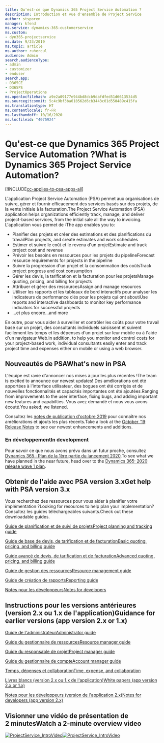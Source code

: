 ```yaml
---
title: Qu'est-ce que Dynamics 365 Project Service Automation ?
description: Introduction et vue d'ensemble de Project Service
author: stsporen
manager: kfend
ms.service: dynamics-365-customerservice
ms.custom:
- dyn365-projectservice
ms.date: 9/23/2019
ms.topic: article
ms.author: ruhercul
audience: Admin
search.audienceType:
- admin
- customizer
- enduser
search.app:
- D365CE
- D365PS
- ProjectOperations
ms.openlocfilehash: a9e2a09177e944bd8dcb9dafdfed51d6613534d5
ms.sourcegitcommit: 5c4c9bf3ba018562d6cb3443c01d550489c415fa
ms.translationtype: HT
ms.contentlocale: fr-FR
ms.lasthandoff: 10/16/2020
ms.locfileid: "4075924"
---
```

# <a name="what-is-dynamics-365-project-service-automation"></a><span data-ttu-id="dea8a-103">Qu'est-ce que Dynamics 365 Project Service Automation ?</span><span class="sxs-lookup"><span data-stu-id="dea8a-103">What is Dynamics 365 Project Service Automation?</span></span>

[!INCLUDE[cc-applies-to-psa-apps-all](../includes/cc-applies-to-psa-apps-all.md)]

<span data-ttu-id="dea8a-104">L'application Project Service Automation (PSA) permet aux organisations de suivre, gérer et fournir efficacement des services basés sur des projets, de la vente initiale à la facturation.</span><span class="sxs-lookup"><span data-stu-id="dea8a-104">The Project Service Automation (PSA) application helps organizations efficiently track, manage, and deliver project-based services, from the initial sale all the way to invoicing.</span></span> <span data-ttu-id="dea8a-105">L'application vous permet de :</span><span class="sxs-lookup"><span data-stu-id="dea8a-105">The app enables you to:</span></span>

- <span data-ttu-id="dea8a-106">Planifier des projets et créer des estimations et des planifications du travail</span><span class="sxs-lookup"><span data-stu-id="dea8a-106">Plan projects, and create estimates and work schedules</span></span>
- <span data-ttu-id="dea8a-107">Estimer et suivre le coût et le revenu d'un projet</span><span class="sxs-lookup"><span data-stu-id="dea8a-107">Estimate and track project cost and revenue</span></span>
- <span data-ttu-id="dea8a-108">Prévoir les besoins en ressources pour les projets du pipeline</span><span class="sxs-lookup"><span data-stu-id="dea8a-108">Forecast resource requirements for projects in the pipeline</span></span>
- <span data-ttu-id="dea8a-109">Suivre la progression d'un projet et la consommation des coûts</span><span class="sxs-lookup"><span data-stu-id="dea8a-109">Track project progress and cost consumption</span></span>
- <span data-ttu-id="dea8a-110">Gérer les devis, la tarification et la facturation pour les projets</span><span class="sxs-lookup"><span data-stu-id="dea8a-110">Manage quoting, pricing, and billing for projects</span></span>
- <span data-ttu-id="dea8a-111">Attribuer et gérer des ressources</span><span class="sxs-lookup"><span data-stu-id="dea8a-111">Assign and manage resources</span></span>
- <span data-ttu-id="dea8a-112">Utiliser les rapports et les tableaux de bord interactifs pour analyser les indicateurs de performance clés pour les projets qui ont abouti</span><span class="sxs-lookup"><span data-stu-id="dea8a-112">Use reports and interactive dashboards to monitor key performance indicators for successful projects</span></span>
- <span data-ttu-id="dea8a-113">...et plus encore</span><span class="sxs-lookup"><span data-stu-id="dea8a-113">...and more</span></span>

<span data-ttu-id="dea8a-114">En outre, pour vous aider à surveiller et contrôler les coûts pour votre travail basé sur un projet, des consultants individuels saisissent et suivent facilement les temps et les dépenses d'un projet sur leur mobile ou à l'aide d'un navigateur Web.</span><span class="sxs-lookup"><span data-stu-id="dea8a-114">In addition, to help you monitor and control costs for your project-based work, individual consultants easily enter and track project time and expenses either on mobile or using a web browser.</span></span>

## <a name="whats-new-in-psa"></a><span data-ttu-id="dea8a-115">Nouveautés de PSA</span><span class="sxs-lookup"><span data-stu-id="dea8a-115">What's new in PSA</span></span>
<span data-ttu-id="dea8a-116">L'équipe est ravie d'annoncer nos mises à jour les plus récentes !</span><span class="sxs-lookup"><span data-stu-id="dea8a-116">The team is excited to announce our newest updates!</span></span> <span data-ttu-id="dea8a-117">Des améliorations ont été apportées à l'interface utilisateur, des bogues ont été corrigés et de nouvelles fonctionnalités et capacités importantes ont été ajoutées.</span><span class="sxs-lookup"><span data-stu-id="dea8a-117">Ranging from improvements to the user interface, fixing bugs, and adding important new features and capabilties.</span></span> <span data-ttu-id="dea8a-118">Vous avez demandé et nous vous avons écouté.</span><span class="sxs-lookup"><span data-stu-id="dea8a-118">You asked; we listened.</span></span>

<span data-ttu-id="dea8a-119">Consultez les [notes de publication d'octobre 2019](https://docs.microsoft.com/dynamics365-release-plan/2019wave2/index) pour connaître nos améliorations et ajouts les plus récents.</span><span class="sxs-lookup"><span data-stu-id="dea8a-119">Take a look at the [October '19 Release Notes](https://docs.microsoft.com/dynamics365-release-plan/2019wave2/index) to see our newest enhancements and additions.</span></span>

### <a name="in-development"></a><span data-ttu-id="dea8a-120">En développement</span><span class="sxs-lookup"><span data-stu-id="dea8a-120">In development</span></span>
<span data-ttu-id="dea8a-121">Pour savoir ce que nous avons prévu dans un futur proche, consultez [Dynamics 365 : Plan de la 1ère partie du lancement 2020](https://docs.microsoft.com/dynamics365-release-plan/2020wave1/index).</span><span class="sxs-lookup"><span data-stu-id="dea8a-121">To see what we have planned in the near future, head over to the [Dynamics 365: 2020 release wave 1 plan](https://docs.microsoft.com/dynamics365-release-plan/2020wave1/index).</span></span>

## <a name="get-help-with-psa-version-3x"></a><span data-ttu-id="dea8a-122">Obtenir de l'aide avec PSA version 3.x</span><span class="sxs-lookup"><span data-stu-id="dea8a-122">Get help with PSA version 3.x</span></span>
<span data-ttu-id="dea8a-123">Vous recherchez des ressources pour vous aider à planifier votre implémentation ?</span><span class="sxs-lookup"><span data-stu-id="dea8a-123">Looking for resources to help plan your implementation?</span></span> <span data-ttu-id="dea8a-124">Consultez les guides téléchargeables suivants.</span><span class="sxs-lookup"><span data-stu-id="dea8a-124">Check out these downloadable guides.</span></span>

 [<span data-ttu-id="dea8a-125">Guide de planification et de suivi de projets</span><span class="sxs-lookup"><span data-stu-id="dea8a-125">Project planning and tracking guide</span></span>](../psa/implementation-guides/project-planning-tracking.md)

 [<span data-ttu-id="dea8a-126">Guide de base de devis, de tarification et de facturation</span><span class="sxs-lookup"><span data-stu-id="dea8a-126">Basic quoting, pricing, and billing guide</span></span>](../psa/implementation-guides/begin-quoting-pricing-billing.md)

 [<span data-ttu-id="dea8a-127">Guide avancé de devis, de tarification et de facturation</span><span class="sxs-lookup"><span data-stu-id="dea8a-127">Advanced quoting, pricing, and billing guide</span></span>](../psa/implementation-guides/adv-quoting-pricing-billing.md)

 [<span data-ttu-id="dea8a-128">Guide de gestion des ressources</span><span class="sxs-lookup"><span data-stu-id="dea8a-128">Resource management guide</span></span>](../psa/implementation-guides/resource-management-guide.md)

 [<span data-ttu-id="dea8a-129">Guide de création de rapports</span><span class="sxs-lookup"><span data-stu-id="dea8a-129">Reporting guide</span></span>](../psa/implementation-guides/reporting-guide.md)

 [<span data-ttu-id="dea8a-130">Notes pour les développeurs</span><span class="sxs-lookup"><span data-stu-id="dea8a-130">Notes for developers</span></span>](../psa/developer-guides/overview-dev-notes-v3.x.md)

## <a name="guidance-for-earlier-versions-app-version-2x-or-1x"></a><span data-ttu-id="dea8a-131">Instructions pour les versions antérieures (version 2.x ou 1.x de l'application)</span><span class="sxs-lookup"><span data-stu-id="dea8a-131">Guidance for earlier versions (app version 2.x or 1.x)</span></span>
 [<span data-ttu-id="dea8a-132">Guide de l'administrateur</span><span class="sxs-lookup"><span data-stu-id="dea8a-132">Administrator guide</span></span>](../psa/admin-guide.md)

 [<span data-ttu-id="dea8a-133">Guide du gestionnaire de ressources</span><span class="sxs-lookup"><span data-stu-id="dea8a-133">Resource manager guide</span></span>](../psa/resource-manager-guide.md)

 [<span data-ttu-id="dea8a-134">Guide du responsable de projet</span><span class="sxs-lookup"><span data-stu-id="dea8a-134">Project manager guide</span></span>](../psa/project-manager-guide.md)

 [<span data-ttu-id="dea8a-135">Guide du gestionnaire de compte</span><span class="sxs-lookup"><span data-stu-id="dea8a-135">Account manager guide</span></span>](../psa/account-manager-guide.md)

 [<span data-ttu-id="dea8a-136">Temps, dépenses et collaboration</span><span class="sxs-lookup"><span data-stu-id="dea8a-136">Time, expense, and collaboration</span></span>](../psa/time-expense-collaboration-guide.md)

 [<span data-ttu-id="dea8a-137">Livres blancs (version 2.x ou 1.x de l'application)</span><span class="sxs-lookup"><span data-stu-id="dea8a-137">White papers (app version 2.x or 1.x)</span></span>](../psa/white-papers.md)

 [<span data-ttu-id="dea8a-138">Notes pour les développeurs (version de l'application 2.x)</span><span class="sxs-lookup"><span data-stu-id="dea8a-138">Notes for developers (app version 2.x)</span></span>](../psa/developer-guides/add-custom-qoi-forms-v2.x.md)

 ## <a name="watch-a-2-minute-overview-video"></a><span data-ttu-id="dea8a-139">Visionner une vidéo de présentation de 2 minutes</span><span class="sxs-lookup"><span data-stu-id="dea8a-139">Watch a 2-minute overview video</span></span>
 <a name="heroArea"></a> <span data-ttu-id="dea8a-140">[![ProjectService_IntroVideo](../psa/media/project-service-intro-video.png "ProjectService_IntroVideo")](https://go.microsoft.com/fwlink/p/?LinkId=799457)</span><span class="sxs-lookup"><span data-stu-id="dea8a-140">[![ProjectService_IntroVideo](../psa/media/project-service-intro-video.png "ProjectService_IntroVideo")](https://go.microsoft.com/fwlink/p/?LinkId=799457)</span></span>


